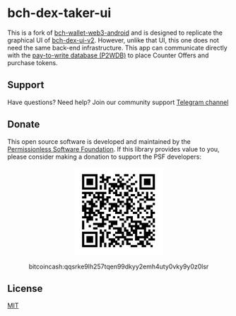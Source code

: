 # bch-dex-taker-ui
This is a fork of [bch-wallet-web3-android](https://github.com/Permissionless-Software-Foundation/bch-wallet-web3-android) and is designed to replicate the graphical UI of [bch-dex-ui-v2](https://github.com/Permissionless-Software-Foundation/bch-dex-ui-v2). However, unlike that UI, this one does not need the same back-end infrastructure. This app can communicate directly with the [pay-to-write database (P2WDB)](https://p2wdb.com) to place Counter Offers and purchase tokens.

## Support

Have questions? Need help? Join our community support
[Telegram channel](https://t.me/bch_js_toolkit)

## Donate

This open source software is developed and maintained by the [Permissionless Software Foundation](https://psfoundation.cash). If this library provides value to you, please consider making a donation to support the PSF developers:

<div align="center">
<img src="./img/donation-qr.png" />
<p>bitcoincash:qqsrke9lh257tqen99dkyy2emh4uty0vky9y0z0lsr</p>
</div>


## License
[MIT](./LICENSE.md)
